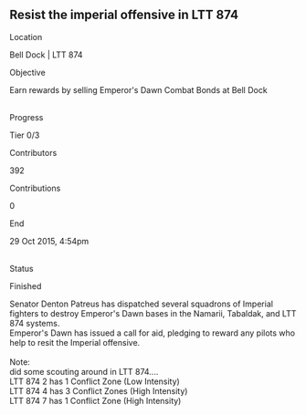 ## Resist the imperial offensive in LTT 874

Location

Bell Dock \| LTT 874

Objective

Earn rewards by selling Emperor\'s Dawn Combat Bonds at Bell Dock

\
Progress

Tier 0/3

Contributors

392

Contributions

0

End

29 Oct 2015, 4:54pm

\
Status

Finished

Senator Denton Patreus has dispatched several squadrons of Imperial
fighters to destroy Emperor\'s Dawn bases in the Namarii, Tabaldak, and
LTT 874 systems.\
Emperor\'s Dawn has issued a call for aid, pledging to reward any pilots
who help to resit the Imperial offensive.\
\
Note:\
did some scouting around in LTT 874....\
LTT 874 2 has 1 Conflict Zone (Low Intensity)\
LTT 874 4 has 3 Conflict Zones (High Intensity)\
LTT 874 7 has 1 Conflict Zone (High Intensity)
